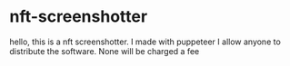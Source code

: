 # nft-screenshotter
hello, this is a nft screenshotter. I made with puppeteer I allow anyone to distribute the software. None will be charged a fee
